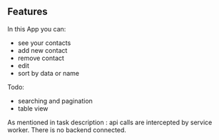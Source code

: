 ## Features
In this App you can:
* see your contacts
* add new contact
* remove contact
* edit
* sort by data or name

Todo:
* searching and pagination
* table view

As mentioned in task description : api calls are intercepted by service worker. There is no backend connected.
